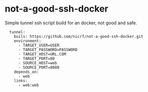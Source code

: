 # not-a-good-ssh-docker

Simple tunnel ssh script build for an docker, not good and safe.

```dockercompose
  tunnel:
    buils: https://github.com/nicrf/not-a-good-ssh-docker.git
    environment:
      - TARGET_USER=USER
      - TARGET_PASSWORD=PASSWORD
      - TARGET_HOST=URL.COM
      - TARGET_PORT=80
      - SOURCE_HOST=web
      - SOURCE_PORT=8080     
    depends_on: 
      - web
    links:
      - web:web
```
